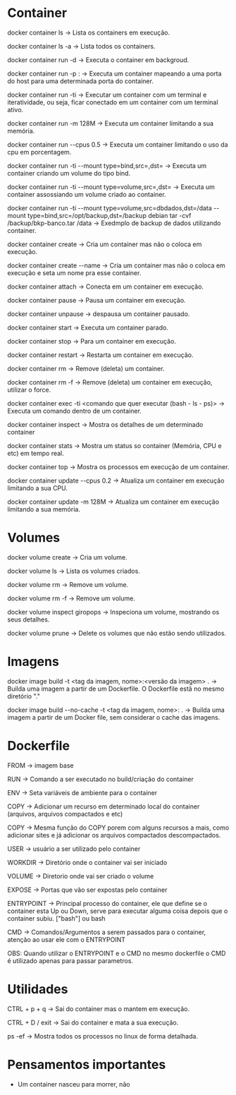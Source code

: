 # Container

docker container ls -> Lista os containers em execução.

docker container ls -a -> Lista todos os containers.

docker container run -d <nome da imagem> -> Executa o container em backgroud.

docker container run -p <porta do host>:<porta do container> <nome da imagem> -> Executa um container mapeando a uma porta do host para uma determinada porta do container.

docker container run -ti <nome da imagem>-> Executar um container com um terminal e iteratividade, ou seja, ficar conectado em um container com um terminal ativo.

docker container run -m 128M <nome da imagem> -> Executa um container limitando a sua memória.

docker container run --cpus 0.5 <nome da imagem> -> Executa um container limitando o uso da cpu em porcentagem.

docker container run -ti --mount type=bind,src=<caminho do diretorio existente no host>,dst=<caminho do diretorio no container> <nome da imagem> -> Executa um container criando um volume do tipo bind.

docker container run -ti --mount type=volume,src=<nome do volume>,dst=<caminho do diretorio no container> <nome da imagem> -> Executa um container assossiando um volume criado ao container.

docker container run -ti --mount type=volume,src=dbdados,dst=/data --mount type=bind,src=/opt/backup,dst=/backup debian tar -cvf /backup/bkp-banco.tar /data -> Exedmplo de backup de dados utilizando container.

docker container create <nome da imagem> -> Cria um container mas não o coloca em execução.

docker container create --name <nome do container> <nome da imagem> -> Cria um container mas não o coloca em execução e seta um nome pra esse container.

docker container attach <id do container> -> Conecta em um container em execução.

docker container pause <id do container> -> Pausa um container em execução.

docker container unpause <id do container> -> despausa um container pausado.

docker container start <id do container> -> Executa um container parado.

docker container stop <id do container> -> Para um container em execução.

docker container restart <id do container> -> Restarta um container em execução.

docker container rm <id do container> -> Remove (deleta) um container.

docker container rm -f <id do container> -> Remove (deleta) um container em execução, utilizar o force.

docker container exec -ti <id do container> <comando que quer executar (bash - ls - ps)> -> Executa um comando dentro de um container.

docker container inspect <id do container> -> Mostra os detalhes de um determinado container

docker container stats <id do container> -> Mostra um status so container (Memória, CPU e etc) em tempo real.

docker container top <id do container> -> Mostra os processos em execução de um container.

docker container update --cpus 0.2 -> Atualiza um container em execução limitando a sua CPU.

docker container update -m 128M <nome da imagem> ->  Atualiza um container em execução limitando a sua memória.

# Volumes

docker volume create <nome do volume> -> Cria um volume.

docker volume ls -> Lista os volumes criados.

docker volume rm <nome do volume> -> Remove um volume.

docker volume rm -f <nome do volume> -> Remove um volume.

docker volume inspect giropops -> Inspeciona um volume, mostrando os seus detalhes.

docker volume prune -> Delete os volumes que não estão sendo utilizados.

# Imagens

 docker image build -t <tag da imagem, nome>:<versão da imagem> . -> Builda uma imagem a partir de um Dockerfile. O Dockerfile estã no mesmo diretório "."
 
 docker image build --no-cache -t <tag da imagem, nome>:<versao da imagem> . -> Builda uma imagem a partir de um Docker file, sem considerar o cache das imagens.

# Dockerfile

FROM -> imagem base

RUN -> Comando a ser executado no build/criação do container

ENV -> Seta variáveis de ambiente para o container

COPY -> Adicionar um recurso em determinado local do container (arquivos, arquivos compactados e etc)

COPY -> Mesma função do COPY porem com alguns recursos a mais, como adicionar sites e já adicionar os arquivos compactados descompactados.

USER -> usuário a ser utilizado pelo container

WORKDIR -> Diretório onde o container vai ser iniciado

VOLUME -> Diretorio onde vai ser criado o volume

EXPOSE -> Portas que vão ser expostas pelo container

ENTRYPOINT -> Principal processo do container, ele que define se o container esta Up ou Down, serve para executar alguma coisa depois que o container subiu. ["bash"] ou bash

CMD -> Comandos/Argumentos a serem passados para o container, atenção ao usar ele com o ENTRYPOINT
 
 OBS: Quando utilizar o ENTRYPOINT e o CMD no mesmo dockerfile o CMD é utilizado apenas para passar parametros.

# Utilidades

CTRL + p + q -> Sai do container mas o mantem em execução.

CTRL + D / exit -> Sai do container e mata a sua execução.

ps -ef -> Mostra todos os processos no linux de forma detalhada.
 
# Pensamentos importantes
 
- Um container nasceu para morrer, não 
